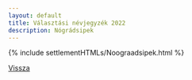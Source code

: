 ```yaml
---
layout: default
title: Választási névjegyzék 2022
description: Nógrádsipek
---
```


{% include settlementHTMLs/Noograadsipek.html %}

[Vissza](./)